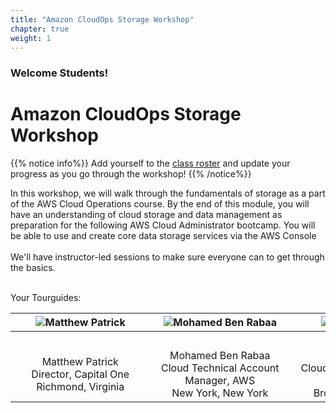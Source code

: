 ```yaml
---
title: "Amazon CloudOps Storage Workshop"
chapter: true
weight: 1
---
```


### Welcome Students!

# Amazon CloudOps Storage Workshop

{{% notice info%}}
Add yourself to the [class roster](https://docs.google.com/spreadsheets/d/1xxHMJ_m2R-VvTCkJWQvTv6I2geRETGq9m9ezoIEyBxw/edit?usp=sharing) and update your progress as you go through the workshop!
{{% /notice%}}


In this workshop, we will walk through the fundamentals of storage as a part of the AWS Cloud Operations course.
By the end of this module, you will have an understanding of cloud storage and data management as preparation for the
following AWS Cloud Administrator bootcamp.  You will be able to use and create core data storage services via the 
AWS Console
<br>
<br>
We'll have instructor-led sessions to make sure everyone can to get through the basics.

<br>
Your Tourguides:

| ![Matthew Patrick](/images/pamatthew.png?height=250px&classes=shadow,border) | ![Mohamed Ben Rabaa](/images/bemohamed.png?height=250px&classes=shadow,border) | ![Shanda Miller](/images/mishanda.png?height=250px&classes=shadow,border) | ![Eric Widjaja](/images/wieric.png?height=250px&classes=shadow,border) |
|-------------------------------------|----------------------------------------|----------------------------------------|----------------------------------------|
| <font color="#FFFFFF">====================|<font color="#FFFFFF">====================|<font color="#FFFFFF">====================|<font color="#FFFFFF">====================|
| <center>Matthew Patrick<br>Director, Capital One<br>Richmond, Virginia</center> | <center>Mohamed Ben Rabaa<br>Cloud Technical Account Manager, AWS<br>New York, New York</center> | <center>Shanda Miller<br>Cloud Technical Account Manager, AWS<br>Brooklyn, New York</center> | <center>Eric Widjaja<br>Associate Cloud Technical Account Manager, AWS<br>New York, New York</center> |
